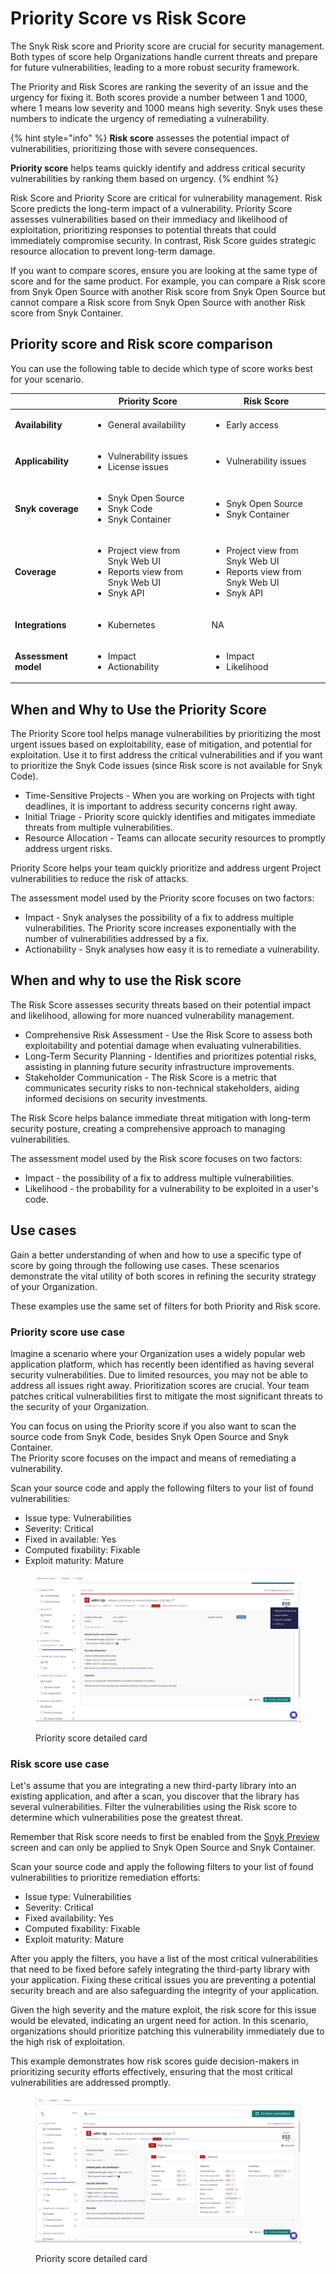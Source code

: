 # Priority Score vs Risk Score

The Snyk Risk score and Priority score are crucial for security management. Both types of score help Organizations handle current threats and prepare for future vulnerabilities, leading to a more robust security framework.

The Priority and Risk Scores are ranking the severity of an issue and the urgency for fixing it. Both scores provide a number between 1 and 1000, where 1 means low severity and 1000 means high severity. Snyk uses these numbers to indicate the urgency of remediating a vulnerability.

{% hint style="info" %}
**Risk score** assesses the potential impact of vulnerabilities, prioritizing those with severe consequences.&#x20;

**Priority score** helps teams quickly identify and address critical security vulnerabilities by ranking them based on urgency.&#x20;
{% endhint %}

Risk Score and Priority Score are critical for vulnerability management. Risk Score predicts the long-term impact of a vulnerability. Priority Score assesses vulnerabilities based on their immediacy and likelihood of exploitation, prioritizing responses to potential threats that could immediately compromise security. In contrast, Risk Score guides strategic resource allocation to prevent long-term damage.

If you want to compare scores, ensure you are looking at the same type of score and for the same product. For example, you can compare a Risk score from Snyk Open Source with another Risk score from Snyk Open Source but cannot compare a Risk score from Snyk Open Source with another Risk score from Snyk Container.

## Priority score and Risk score comparison

You can use the following table to decide which type of score works best for your scenario.

|                      | Priority Score                                                                                         | Risk Score                                                                                              |
| -------------------- | ------------------------------------------------------------------------------------------------------ | ------------------------------------------------------------------------------------------------------- |
| **Availability**     | <ul><li>General availability</li></ul>                                                                 | <ul><li>Early access</li></ul>                                                                          |
| **Applicability**    | <ul><li>Vulnerability issues</li><li>License issues</li></ul>                                          | <ul><li>Vulnerability issues</li></ul>                                                                  |
| **Snyk coverage**    | <ul><li>Snyk Open Source</li><li>Snyk Code</li><li>Snyk Container</li></ul>                            | <ul><li>Snyk Open Source </li><li>Snyk Container</li></ul>                                              |
| **Coverage**         | <ul><li>Project view from Snyk Web UI</li><li>Reports view from Snyk Web UI</li><li>Snyk API</li></ul> | <ul><li>Project view from Snyk Web UI </li><li>Reports view from Snyk Web UI</li><li>Snyk API</li></ul> |
| **Integrations**     | <ul><li>Kubernetes</li></ul>                                                                           | NA                                                                                                      |
| **Assessment model** | <ul><li>Impact</li><li>Actionability</li></ul>                                                         | <ul><li>Impact</li><li>Likelihood</li></ul><p></p>                                                      |

## When and Why to Use the Priority Score

The Priority Score tool helps manage vulnerabilities by prioritizing the most urgent issues based on exploitability, ease of mitigation, and potential for exploitation. Use it to first address the critical vulnerabilities and if you want to prioritize the Snyk Code issues (since Risk score is not available for Snyk Code).

* Time-Sensitive Projects - When you are working on Projects with tight deadlines, it is important to address security concerns right away.&#x20;
* Initial Triage - Priority score quickly identifies and mitigates immediate threats from multiple vulnerabilities.
* Resource Allocation - Teams can allocate security resources to promptly address urgent risks.

Priority Score helps your team quickly prioritize and address urgent Project vulnerabilities to reduce the risk of attacks.

The assessment model used by the Priority score focuses on two factors:

* Impact - Snyk analyses the possibility of a fix to address multiple vulnerabilities. The Priority score increases exponentially with the number of vulnerabilities addressed by a fix.
* Actionability - Snyk analyses how easy it is to remediate a vulnerability.&#x20;

## When and why to use the Risk score

The Risk Score assesses security threats based on their potential impact and likelihood, allowing for more nuanced vulnerability management.

* Comprehensive Risk Assessment - Use the Risk Score to assess both exploitability and potential damage when evaluating vulnerabilities.
* Long-Term Security Planning - Identifies and prioritizes potential risks, assisting in planning future security infrastructure improvements.
* Stakeholder Communication - The Risk Score is a metric that communicates security risks to non-technical stakeholders, aiding informed decisions on security investments.

The Risk Score helps balance immediate threat mitigation with long-term security posture, creating a comprehensive approach to managing vulnerabilities.

The assessment model used by the Risk score focuses on two factors:

* Impact - the possibility of a fix to address multiple vulnerabilities.
* Likelihood - the probability for a vulnerability to be exploited in a user's code.

## Use cases

Gain a better understanding of when and how to use a specific type of score by going through the following use cases. These scenarios demonstrate the vital utility of both scores in refining the security strategy of your Organization.

These examples use the same set of filters for both Priority and Risk score.

### Priority score use case

Imagine a scenario where your Organization uses a widely popular web application platform, which has recently been identified as having several security vulnerabilities. Due to limited resources, you may not be able to address all issues right away. Prioritization scores are crucial. Your team patches critical vulnerabilities first to mitigate the most significant threats to the security of your Organization.

You can focus on using the Priority score if you also want to scan the source code from Snyk Code, besides Snyk Open Source and Snyk Container.\
The Priority score focuses on the impact and means of remediating a vulnerability.&#x20;

Scan your source code and apply the following filters to your list of found vulnerabilities:

* Issue type: Vulnerabilities
* Severity: Critical
* Fixed in available: Yes
* Computed fixability: Fixable
* Exploit maturity: Mature

<figure><img src="../../.gitbook/assets/Priority score.png" alt="Priority score detailed card"><figcaption><p>Priority score detailed card</p></figcaption></figure>



### Risk score use case

Let's assume that you are integrating a new third-party library into an existing application, and after a scan, you discover that the library has several vulnerabilities. Filter the vulnerabilities using the Risk score to determine which vulnerabilities pose the greatest threat.&#x20;

Remember that Risk score needs to first be enabled from the [Snyk Preview](../../snyk-preview.md#enable-or-disable-a-feature) screen and can only be applied to Snyk Open Source and Snyk Container.

Scan your source code and apply the following filters to your list of found vulnerabilities to prioritize remediation efforts:

* Issue type: Vulnerabilities
* Severity: Critical
* Fixed availability: Yes
* Computed fixability: Fixable
* Exploit maturity: Mature

After you apply the filters, you have a list of the most critical vulnerabilities that need to be fixed before safely integrating the third-party library with your application. Fixing these critical issues you are preventing a potential security breach and are also safeguarding the integrity of your application.&#x20;

Given the high severity and the mature exploit, the risk score for this issue would be elevated, indicating an urgent need for action. In this scenario, organizations should prioritize patching this vulnerability immediately due to the high risk of exploitation.

This example demonstrates how risk scores guide decision-makers in prioritizing security efforts effectively, ensuring that the most critical vulnerabilities are addressed promptly.

<figure><img src="../../.gitbook/assets/Risk score.png" alt="Priority score detailed card"><figcaption><p>Priority score detailed card</p></figcaption></figure>



